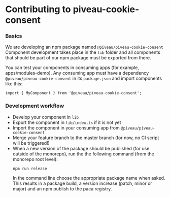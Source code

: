 # Contributing to piveau-cookie-consent

### Basics

We are developing an npm package named `@piveau/piveau-cookie-consent`
Component development takes place in the `lib` folder and
all components that should be part of our npm package must be
exported from there.

You can test your components in consuming apps (for example, apps/modules-demo).
Any consuming app must have a dependency `@piveau/piveau-cookie-consent` in
its `package.json` and import components like this:

```
import { MyComponent } from '@piveau/piveau-cookie-consent';
```

### Development workflow

* Develop your component in `lib`
* Export the component in `lib/index.ts` if it is not yet
* Import the component in your consuming app from `@piveau/piveau-cookie-consent`
* Merge your feature branch to the master branch (for now, no CI script will be triggered!)
* When a new version of the package should be published (for use outside of the monorepo),
  run the the following command (from the monorepo root level):
  ```
  npm run release
  ```
  In the command line choose the appropriate package name when asked. This results in a package build, a version increase (patch, minor or major) and
  an npm publish to the paca registry.


